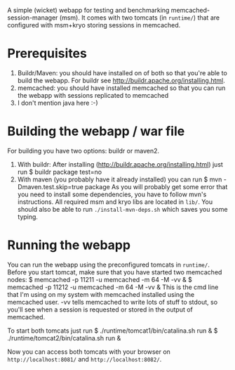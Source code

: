 A simple (wicket) webapp for testing and benchmarking memcached-session-manager (msm).
It comes with two tomcats (in `runtime/`) that are configured with msm+kryo storing sessions in memcached.

# Prerequisites
1. Buildr/Maven: you should have installed on of both so that you're able to build the webapp. For buildr see http://buildr.apache.org/installing.html.
2. memcached: you should have installed memcached so that you can run the webapp with sessions replicated to memcached
3. I don't mention java here :-)

# Building the webapp / war file
For building you have two options: buildr or maven2.

1. With buildr: After installing (http://buildr.apache.org/installing.html) just run
    $ buildr package test=no
2. With maven (you probably have it already installed) you can run
    $ mvn -Dmaven.test.skip=true package
   As you will probably get some error that you need to install some dependencies,
   you have to follow mvn's instructions. All required msm and kryo libs are located in
   `lib/`. You should also be able to run `./install-mvn-deps.sh` which saves you some typing.

# Running the webapp
You can run the webapp using the preconfigured tomcats in `runtime/`. Before you start tomcat, make sure that you have started two memcached nodes:
    $ memcached -p 11211 -u memcached -m 64 -M -vv &
    $ memcached -p 11212 -u memcached -m 64 -M -vv &
This is the cmd line that I'm using on my system with memcached installed using the memcached user. -vv tells memcached to write lots of stuff to stdout, so you'll see when a session is requested or stored in the output of memcached.

To start both tomcats just run
    $ ./runtime/tomcat1/bin/catalina.sh run &
    $ ./runtime/tomcat2/bin/catalina.sh run &

Now you can access both tomcats with your browser on `http://localhost:8081/` and `http://localhost:8082/`.
